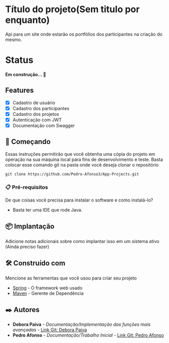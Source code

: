 # Título do projeto(Sem titulo por enquanto)

Api para um site onde estarão os portfólios dos participantes na criação do mesmo.


# Status

<h4 align="left"> 
	<!-- 🚀 --> Em construção...  🚧
</h4>

## Features

- [x] Cadastro de usuário
- [x] Cadastro dos participantes
- [X] Cadastro dos projetos
- [X] Autenticação com JWT
- [X] Documentação com Swagger

## 🚀 Começando

Essas instruções permitirão que você obtenha uma cópia do projeto em operação na sua máquina local para fins de desenvolvimento e teste.
Basta colocar esse comando git na pasta onde você deseja clonar o repositório
```
git clone https://github.com/Pedro-Afonso3/App-Projects.git
```

### 📋 Pré-requisitos

De que coisas você precisa para instalar o software e como instalá-lo?

- Basta ter uma IDE que rode Java.

## 📦 Implantação

Adicione notas adicionais sobre como implantar isso em um sistema ativo (Ainda preciso fazer)

## 🛠️ Construído com

Mencione as ferramentas que você usou para criar seu projeto

* [Spring](https://spring.io) - O framework web usado
* [Maven](https://maven.apache.org/) - Gerente de Dependência

## ✒️ Autores


* **Debora Paiva** - *Documentação/Implementação das funções mais avançadas* - [Link Git: Debora Paiva](https://github.com/debiepaiva)
* **Pedro Afonso** - *Documentação/Trabalho Inicial* - [Link Git: Pedro Afonso](https://github.com/Pedro-Afonso3)
